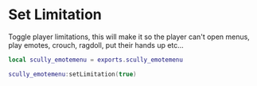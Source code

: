 # Set Limitation

Toggle player limitations, this will make it so the player can't open menus, play emotes, crouch, ragdoll, put their hands up etc...
```lua
local scully_emotemenu = exports.scully_emotemenu

scully_emotemenu:setLimitation(true)
```